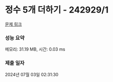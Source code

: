 # 정수 5개 더하기 - 242929/1 

[문제 링크](https://level.goorm.io/exam/242929/%EC%A0%95%EC%88%98-5%EA%B0%9C-%EB%8D%94%ED%95%98%EA%B8%B0/quiz/1) 

### 성능 요약

메모리: 31.19 MB, 시간: 0.03 ms

### 제출 일자

2024년 07월 03일 02:31:30

